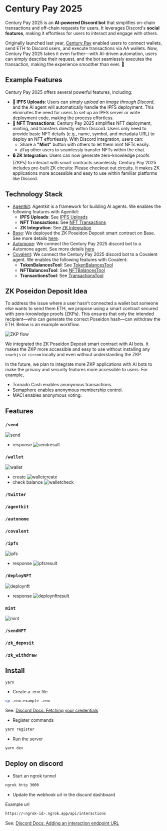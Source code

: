 # Century Pay 2025

Century Pay 2025 is an **AI-powered Discord bot** that simplifies on-chain transactions and off-chain requests for users. It leverages Discord's **social features**, making it effortless for users to interact and engage with others.

Originally launched last year, [Century Pay](https://github.com/chengggkk/century-pay) enabled users to connect wallets, send ETH to Discord users, and execute transactions via AA wallets. Now, Century Pay 2025 takes it even further—with AI-driven automation, users can simply describe their request, and the bot seamlessly executes the transaction, making the experience smoother than ever. 🚀

## Example Features

Century Pay 2025 offers several powerful features, including:

-   **📂 IPFS Uploads**: Users can simply _upload an image through Discord_, and the AI agent will automatically handle the IPFS deployment. This eliminates the need for users to set up an IPFS server or write deployment code, making the process effortless.
-   **🎨 NFT Transactions**: Century Pay 2025 simplifies NFT deployment, minting, and transfers directly within Discord. Users only need to provide basic NFT details (e.g., name, symbol, and metadata URL) to deploy an NFT effortlessly.
    With Discord integration, users can:
    -   Share a **"Mint"** button with others to let them mint NFTs easily.
    -   `@Tag` other users to seamlessly transfer NFTs within the chat.
-   **🔒 ZK Integration**: Users can now generate zero-knowledge proofs (ZKPs) to interact with smart contracts seamlessly. Century Pay 2025 includes pre-built ZK circuits: Please checkout out [circuits](./circuits/README.md). It makes ZK applications more accessible and easy to use within familiar platforms like Discord.

## Technology Stack

-   [Agentkit](https://github.com/coinbase/agentkit): Agentkit is a framework for building AI agents. We enables the following features with Agentkit:
    -   **IPFS Uploads**: See [IPFS Uploads](./src/app/api/interactions/agentkit/ipfs.ts)
    -   **NFT Transactions**: See [NFT Transactions](./src/app/api/interactions/deployNFT/index.ts)
    -   **ZK Integration**: See [ZK Integration](./src/app/api/interactions/agentkit/zk/withdraw.ts)
-   [Base](https://www.base.org/): We deployed the ZK Poseidon Deposit smart contract on Base. See more details [here](./contracts/README.md).
-   [Automone](https://dev.autonome.fun/): We connect the Century Pay 2025 discord bot to a Automone agent. See more details [here](./src/app/api/interactions/autonome/index.ts)
-   [Covalent](https://github.com/covalenthq/ai-agent-sdk): We connect the Century Pay 2025 discord bot to a Covalent agent. We enables the following features with Covalent:
    -   **TokenBalancesTool**: See [TokenBalancesTool](./src/app/api/interactions/covalent/index.ts)
    -   **NFTBalancesTool**: See [NFTBalancesTool](./src/app/api/interactions/covalent/index.ts)
    -   **TransactionsTool**: See [TransactionsTool](./src/app/api/interactions/covalent/index.ts)

## ZK Poseidon Deposit Idea

To address the issue where a user hasn’t connected a wallet but someone else wants to send them ETH, we propose using a smart contract secured with zero-knowledge proofs (ZKPs). This ensures that only the intended recipient—who can generate the correct Poseidon hash—can withdraw the ETH. Below is an example workflow.

![ZKP flow](./public/ZKP_flow.png)

We integrated the ZK Poseidon Deposit smart contract with AI bots. It makes the ZKP more accessible and easy to use without installing any `snarkjs` or `circom` locally and even without understanding the ZKP.

In the future, we plan to integrate more ZKP applications with AI bots to make the privacy and security features more accessible to users. For example,

-   Tornado Cash enables anonymous transactions.
-   Semaphore enables anonymous membership control.
-   MACI enables anonymous voting.

## Features

### `/send`
![send](./public/send.png)

- response
![sendresult](./public/sendresult.png)

### `/wallet`
![wallet](./public/wallet.png)

- create
    ![walletcreate](./public/walletcreate.png)
- check balance
    ![walletcheck](./public/walletcheck.png)
### `/twitter`

### `/agentkit`

### `/autonome`

### `/covalent`

### `/ipfs`
![ipfs](./public/ipfs.png)

- response
    ![ipfsresult](./public/ipfsresult.png)

### `/deployNFT`
![deploynft](./public/deploynft.png)
- response
    ![deploynftresult](./public/deploynftresult.png)

### `mint`
![mint](https://i.imgur.com/nmt5oaY.gif)

### `/sendNFT`
<!-- ![sendnft](./public/send.png) -->

### `/zk_deposit`

### `/zk_withdraw`

## Install

```bash
yarn
```

-   Create a .env file

```bash
cp .env.example .env
```

See: [Discord Docs: Fetching your credentials](https://discord.com/developers/docs/quick-start/getting-started#fetching-your-credentials)

-   Register commands

```bash
yarn register
```

-   Run the server

```bash
yarn dev
```

## Deploy on discord

-   Start an ngrok tunnel

```bash
ngrok http 3000
```

-   Update the webhook url in the discord dashboard

Example url

```sh
https://<ngrok-id>.ngrok.app/api/interactions
```

See: [Discord Docs: Adding an interaction endpoint URL](https://discord.com/developers/docs/quick-start/getting-started#adding-an-interaction-endpoint-url)
